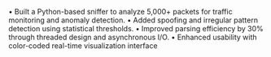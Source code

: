 • Built a Python-based sniffer to analyze 5,000+ packets for traffic monitoring and anomaly detection.
• Added spoofing and irregular pattern detection using statistical thresholds.
• Improved parsing efficiency by 30% through threaded design and asynchronous I/O.
• Enhanced usability with color-coded real-time visualization interface
